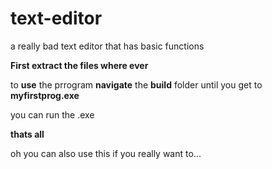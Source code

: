 # text-editor
a really bad text editor that has basic functions

**First extract the files where ever**

to **use** the prrogram **navigate** the **build** folder until you get to **myfirstprog.exe**

you can run the .exe

**thats all**

oh you can also use this if you really want to...

